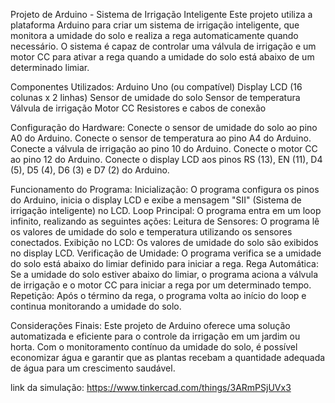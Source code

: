 Projeto de Arduino - Sistema de Irrigação Inteligente
Este projeto utiliza a plataforma Arduino para criar um sistema de irrigação inteligente, que monitora a umidade do solo e realiza a rega automaticamente quando necessário. O sistema é capaz de controlar uma válvula de irrigação e um motor CC para ativar a rega quando a umidade do solo está abaixo de um determinado limiar.

Componentes Utilizados:
Arduino Uno (ou compatível)
Display LCD (16 colunas x 2 linhas)
Sensor de umidade do solo
Sensor de temperatura
Válvula de irrigação
Motor CC
Resistores e cabos de conexão

Configuração do Hardware:
Conecte o sensor de umidade do solo ao pino A0 do Arduino.
Conecte o sensor de temperatura ao pino A4 do Arduino.
Conecte a válvula de irrigação ao pino 10 do Arduino.
Conecte o motor CC ao pino 12 do Arduino.
Conecte o display LCD aos pinos RS (13), EN (11), D4 (5), D5 (4), D6 (3) e D7 (2) do Arduino.

Funcionamento do Programa:
Inicialização: O programa configura os pinos do Arduino, inicia o display LCD e exibe a mensagem "SII" (Sistema de irrigação inteligente) no LCD.
Loop Principal: O programa entra em um loop infinito, realizando as seguintes ações:
Leitura de Sensores: O programa lê os valores de umidade do solo e temperatura utilizando os sensores conectados.
Exibição no LCD: Os valores de umidade do solo são exibidos no display LCD.
Verificação de Umidade: O programa verifica se a umidade do solo está abaixo do limiar definido para iniciar a rega.
Rega Automática: Se a umidade do solo estiver abaixo do limiar, o programa aciona a válvula de irrigação e o motor CC para iniciar a rega por um determinado tempo.
Repetição: Após o término da rega, o programa volta ao início do loop e continua monitorando a umidade do solo.

Considerações Finais:
Este projeto de Arduino oferece uma solução automatizada e eficiente para o controle da irrigação em um jardim ou horta. Com o monitoramento contínuo da umidade do solo, é possível economizar água e garantir que as plantas recebam a quantidade adequada de água para um crescimento saudável.

link da simulação: https://www.tinkercad.com/things/3ARmPSjUVx3
